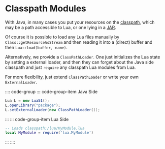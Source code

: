 # Classpath Modules

With Java, in many cases you put your resources on the [classpath](https://en.wikipedia.org/wiki/Classpath), which may be a path accessible to Lua, or one lying in a [JAR](https://en.wikipedia.org/wiki/JAR_(file_format)).

Of course it is possible to load any Lua files manually by `Class::getResourceAsStream` and then reading it into a (direct) buffer and then `Lua::load(buffer, name)`.

Alternatively, we provide a `ClassPathLoader`. One just initializes the Lua state by setting a external loader, and then they can forget about the Java side classpath and just `require` any classpath Lua modules from Lua.

For more flexibility, just extend `ClassPathLoader` or write your own `ExternalLoader`.

:::: code-group
::: code-group-item Java Side
```java
Lua L = new Lua51();
L.openLibrary("package");
L.setExternalLoader(new ClassPathLoader());
```
:::
::: code-group-item Lua Side
```lua
-- Loads classpath:/lua/MyModule.lua
local MyModule = require('lua.MyModule')
```
:::
::::

